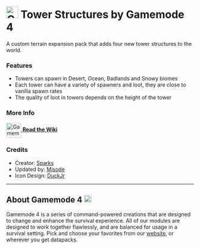 # <img src="https://raw.githubusercontent.com/Gamemode4Dev/GM4_Datapacks/master/base/images/gm4_logo.png" alt="GM4 Logo" width="32" /> Tower Structures by Gamemode 4<!--$pmc:delete-->

A custom terrain expansion pack that adds four new tower structures to the world. <!--$pmc:headerSize-->

### Features
- Towers can spawn in Desert, Ocean, Badlands and Snowy biomes
- Each tower can have a variety of spawners and loot, they are close to vanilla spawn rates
- The quality of loot in towers depends on the height of the tower

### More Info
[<img src="https://raw.githubusercontent.com/Gamemode4Dev/GM4_Datapacks/master/base/images/gm4_wiki_logo.png" alt="Gamemode 4 Wiki Logo" width="40" align="center"/> **Read the Wiki**](https://wiki.gm4.co/wiki/Orbis/Tower_Structures)

### Credits
- Creator: [Sparks](https://twitter.com/SelcouthSparks)
- Updated by: [Misode](https://twitter.com/misode_)
- Icon Design: [DuckJr](https://twitter.com/DuckJr94)

---
## About Gamemode 4 <img src="https://raw.githubusercontent.com/Gamemode4Dev/GM4_Datapacks/master/base/images/gm4_logo.png" alt="Gamemode 4 Logo" width="20"/>
Gamemode 4 is a series of command-powered creations that are designed to change and enhance the survival experience. All of our modules are designed to work together flawlessly, and are balanced for usage in a survival setting. Pick and choose your favorites from our [website](https://gm4.co), or wherever you get datapacks.